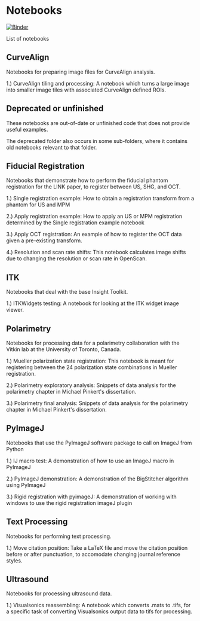 # Notebooks
[![Binder](https://mybinder.org/badge_logo.svg)](https://mybinder.org/v2/gh/mpinkert/Notebooks/master)

List of notebooks

## CurveAlign
Notebooks for preparing image files for CurveAlign analysis.

1.) CurveAlign tiling and processing: A notebook which turns a large image into smaller image tiles with associated CurveAlign defined ROIs.

## Deprecated or unfinished
These notebooks are out-of-date or unfinished code that does not provide useful examples.

The deprecated folder also occurs in some sub-folders, where it contains old notebooks relevant to that folder.

## Fiducial Registration
Notebooks that demonstrate how to perform the fiducial phantom registration for the LINK paper, to register between US, SHG, and OCT.

1.) Single registration example: How to obtain a registration transform from a phantom for US and MPM

2.) Apply registration example: How to apply an US or MPM registration determined by the Single registration example notebook

3.) Apply OCT registration: An example of how to register the OCT data given a pre-existing transform.

4.) Resolution and scan rate shifts: This notebook calculates image shifts due to changing the resolution or scan rate in OpenScan.

## ITK
Notebooks that deal with the base Insight Toolkit.

1.) ITKWidgets testing: A notebook for looking at the ITK widget image viewer.

## Polarimetry
Notebooks for processing data for a polarimetry collaboration with the Vitkin lab at the University of Toronto, Canada.

1.) Mueller polarization state registration: This notebook is meant for registering between the 24 polarization state combinations in Mueller registration.

2.) Polarimetry exploratory analysis: Snippets of data analysis for the polarimetry chapter in Michael Pinkert's dissertation.

3.) Polarimetry final analysis: Snippets of data analysis for the polarimetry chapter in Michael Pinkert's dissertation.

## PyImageJ
Notebooks that use the PyImageJ software package to call on ImageJ from Python

1.) IJ macro test: A demonstration of how to use an ImageJ macro in PyImageJ

2.) PyImageJ demonstration: A demonstration of the BigStitcher algorithm using PyImageJ

3.) Rigid registration with pyimageJ: A demonstration of working with windows to use the rigid registration imageJ plugin

## Text Processing
Notebooks for performing text processing.

1.) Move citation position: Take a LaTeX file and move the citation position before or after punctuation, to accomodate changing journal reference styles.

## Ultrasound
Notebooks for processing ultrasound data.

1.) Visualsonics reassembling: A notebook which converts .mats to .tifs, for a specific task of converting Visualsonics output data to tifs for processing.